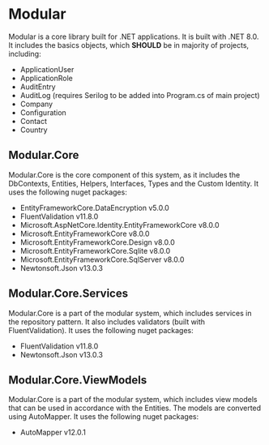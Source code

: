 # Modular
Modular is a core library built for .NET applications. It is built with .NET 8.0. It includes the basics objects, which **SHOULD** be in majority of projects, including:
- ApplicationUser
- ApplicationRole
- AuditEntry
- AuditLog (requires Serilog to be added into Program.cs of main project)
- Company
- Configuration
- Contact
- Country

## Modular.Core
Modular.Core is the core component of this system, as it includes the DbContexts, Entities, Helpers, Interfaces, Types and the Custom Identity. It uses the following nuget packages:
- EntityFrameworkCore.DataEncryption v5.0.0
- FluentValidation v11.8.0
- Microsoft.AspNetCore.Identity.EntityFrameworkCore v8.0.0
- Microsoft.EntityFrameworkCore v8.0.0
- Microsoft.EntityFrameworkCore.Design v8.0.0
- Microsoft.EntityFrameworkCore.Sqlite v8.0.0
- Microsoft.EntityFrameworkCore.SqlServer v8.0.0
- Newtonsoft.Json v13.0.3

## Modular.Core.Services
Modular.Core is a part of the modular system, which includes services in the repository pattern. It also includes validators (built with FluentValidation). It uses the following nuget packages:
- FluentValidation v11.8.0
- Newtonsoft.Json v13.0.3

## Modular.Core.ViewModels
Modular.Core is a part of the modular system, which includes view models that can be used in accordance with the Entities. The models are converted using AutoMapper. It uses the following nuget packages:
- AutoMapper v12.0.1

